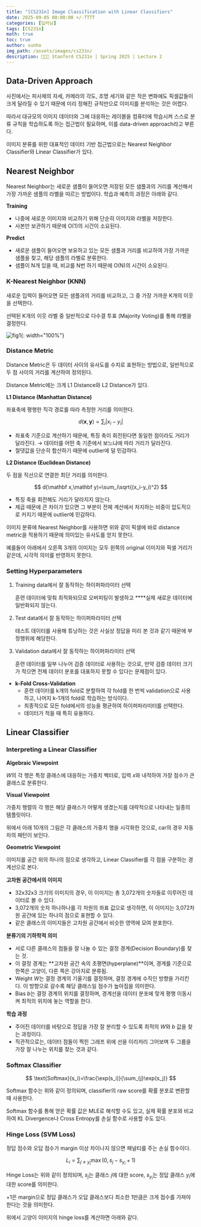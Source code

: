 ```yaml
---
title: "[CS231n] Image Classification with Linear Classifiers"
date: 2025-09-05 00:00:00 +/-TTTT
categories: [딥러닝]
tags: [CS231n]
math: true
toc: true
author: sunho
img_path: /assets/images/cs231n/
description: 👨‍👧‍👧 Stanford CS231n | Spring 2025 | Lecture 2 
---
```


## Data-Driven Approach

사진에서는 피사체의 자세, 카메라의 각도, 조명 세기와 같은 작은 변화에도 픽셀값들이 크게 달라질 수 있기 때문에 미리 정해진 규칙만으로 이미지를 분석하는 것은 어렵다.

따라서 대규모의 이미지 데이터와 그에 대응하는 레이블을 컴퓨터에 학습시켜 스스로 분류 규칙을 학습하도록 하는 접근법이 필요하며, 이를 data-driven approach라고 부른다.

이미지 분류를 위한 대표적인 데이터 기반 접근법으로는 Nearest Neighbor Classifier와 Linear Classifier가 있다.

## Nearest Neighbor

Nearest Neighbor는 새로운 샘플이 들어오면 저장된 모든 샘플과의 거리를 계산해서 가장 가까운 샘플의 라벨을 따르는 방법이다. 학습과 예측의 과정은 아래와 같다.

**Training**

- 나중에 새로운 이미지와 비교하기 위해 단순히 이미지와 라벨을 저장한다.
- 사본만 보관하기 때문에 O(1)의 시간이 소요된다.

**Predict**

- 새로운 샘플이 들어오면 보유하고 있는 모든 샘플과 거리를 비교하여 가장 가까운 샘플을 찾고, 해당 샘플의 라벨로 분류한다.
- 샘플이 N개 있을 때, 비교를 N번 하기 때문에 O(N)의 시간이 소요된다.

### K-Nearest Neighbor (KNN)

새로운 입력이 들어오면 모든 샘플과의 거리를 비교하고, 그 중 가장 가까운 K개의 이웃을 선택한다.

선택된 K개의 이웃 라벨 중 일반적으로 다수결 투표 (Majority Voting)를 통해 라벨을 결정한다.

![fig1](02-1.png){: width="100%"}

### Distance Metric

Distance Metric은 두 데이터 사이의 유사도를 수치로 표현하는 방법으로, 일반적으로 두 점 사이의 거리를 계산하여 정의된다.

Distance Metric에는 크게 L1 Distance와 L2 Distance가 있다.

**L1 Distance (Manhattan Distance)**

좌표축에 평행한 직각 경로를 따라 측정한 거리를 의미한다.

$$
d(\mathbf x,\mathbf y)=\sum_i\lvert x_i-y_i\rvert
$$

- 좌표축 기준으로 계산하기 때문에, 특징 축이 회전된다면 동일한 점이라도 거리가 달라진다. → 데이터를 어떤 축 기준에서 보느냐에 따라 거리가 달라진다.
- 절댓값을 단순히 합산하기 때문에 outlier에 덜 민감하다.

**L2 Distance (Euclidean Distance)**

두 점을 직선으로 연결한 최단 거리를 의미한다.

$$
d(\mathbf x,\mathbf y)=\sum_i\sqrt{(x_i-y_i)^2}
$$

- 특징 축을 회전해도 거리가 달라지지 않는다.
- 제곱 때문에 큰 차이가 있으면 그 부분이 전체 계산에서 차지하는 비중이 압도적으로 커지기 때문에 outlier에 민감하다.

이미지 분류에 Nearest Neighbor를 사용하면 위와 같이 픽셀에 바로 distance metric을 적용하기 때문에 의미있는 유사도를 얻지 못한다.

예를들어 아래에서 오른쪽 3개의 이미지는 모두 왼쪽의 original 이미지와 픽셀 거리가 같은데, 시각적 의미를 반영하지 못한다.

### Setting Hyperparameters

1. Training data에서 잘 동작하는 하이퍼파라미터 선택
    
    훈련 데이터에 맞춰 최적화되므로 오버피팅이 발생하고 ****실제 새로운 데이터에 일반화되지 않는다.
    
2. Test data에서 잘 동작하는 하이퍼파라미터 선택
    
    테스트 데이터를 사용해 튜닝하는 것은 사실상 정답을 미리 본 것과 같기 때문에 부정행위에 해당한다.
    
3. Validation data에서 잘 동작하는 하이퍼파라미터 선택
    
    훈련 데이터를 일부 나누어 검증 데이터로 사용하는 것으로, 만약 검증 데이터 크기가 작으면 전체 데이터 분포를 대표하지 못할 수 있다는 문제점이 있다.

- **k-Fold Cross-Validation**
    - 훈련 데이터를 k개의 fold로 분할하여 각 fold를 한 번씩 validation으로 사용하고, 나머지 k-1개의 fold로 학습하는 방식이다.
    - 최종적으로 모든 fold에서의 성능을 평균하여 하이퍼파라미터를 선택한다.
    - 데이터가 적을 때 특히 유용하다.

## Linear Classifier

### Interpreting a Linear Classifier

**Algebraic Viewpoint**

$W$의 각 행은 특정 클래스에 대응하는 가중치 벡터로, 입력 $x$와 내적하여 가장 점수가 큰 클래스로 분류한다.

**Visual Viewpoint**

가중치 행렬의 각 행은 해당 클래스가 어떻게 생겼는지를 대략적으로 나타내는 일종의 템플릿이다.

위에서 아래 10개의 그림은 각 클래스의 가중치 행을 시각화한 것으로, car의 경우 자동차의 패턴이 보인다.

**Geometric Viewpoint**

이미지를 공간 위의 하나의 점으로 생각하고, Linear Classifier를 각 점을 구분하는 경계선으로 본다.

**고차원 공간에서의 이미지**

- 32x32x3 크기의 이미지의 경우, 이 이미지는 총 3,072개의 숫자들로 이루어진 데이터로 볼 수 있다.
- 3,072개의 숫자 하나하나를 각 차원의 좌표 값으로 생각하면, 이 이미지는 3,072차원 공간에 있는 하나의 점으로 표현할 수 있다.
- 같은 클래스의 이미지들은 고차원 공간에서 비슷한 영역에 모여 분포한다.

**분류기의 기하학적 의미**

- 서로 다른 클래스의 점들을 잘 나눌 수 있는 결정 경계(Decision Boundary)를 찾는 것.
- 이 결정 경계는 **고차원 공간 속의 초평면(hyperplane)**이며, 경계를 기준으로 한쪽은 고양이, 다른 쪽은 강아지로 분류됨.
- Weight $W$는 결정 경계의 기울기를 결정하며, 결정 경계에 수직인 방향을 가리킨다. 이 방향으로 갈수록 해당 클래스일 점수가 높아짐을 의미한다.
- Bias $b$는 결정 경계의 위치를 결정하며, 경계선을 데이터 분포에 맞게 평행 이동시켜 최적의 위치에 놓는 역할을 한다.

**학습 과정**

- 주어진 데이터를 바탕으로 정답을 가장 잘 분리할 수 있도록 최적의 $W$와 $b$ 값을 찾는 과정이다.
- 직관적으로는, 데이터 점들이 찍힌 그래프 위에 선을 이리저리 그어보며 두 그룹을 가장 잘 나누는 위치를 찾는 것과 같다.

### Softmax Classifier

$$
\text{Softmax}(s_i)=\frac{\exp(s_i)}{\sum_{j}\exp(s_j)}
$$

Softmax 함수는 위와 같이 정의되며, classifier의 raw score를 확률 분포로 변환할 때 사용한다.

Softmax 함수를 통해 얻은 확률 값은 MLE로 해석할 수도 있고, 실제 확률 분포와 비교하여 KL Divergence나 Cross Entropy를 손실 함수로 사용할 수도 있다.

### Hinge Loss (SVM Loss)

정답 점수와 오답 점수가 margin 이상 차이나지 않으면 패널티를 주는 손실 함수이다.

$$
L_i=\sum_{j\not=y_i}\max(0,s_j-s_{y_i}+1)
$$

Hinge Loss는 위와 같이 정의되며, $s_j$는 클래스 $j$에 대한 score, $s_{y_i}$는 정답 클래스 $y_i$에 대한 score를 의미한다.

$+1$은 margin으로 정답 클래스가 오답 클래스보다 최소한 1만큼은 크게 점수를 가져야 한다는 것을 의미한다.

위에서 고양이 이미지의 hinge loss를 계산하면 아래와 같다.
